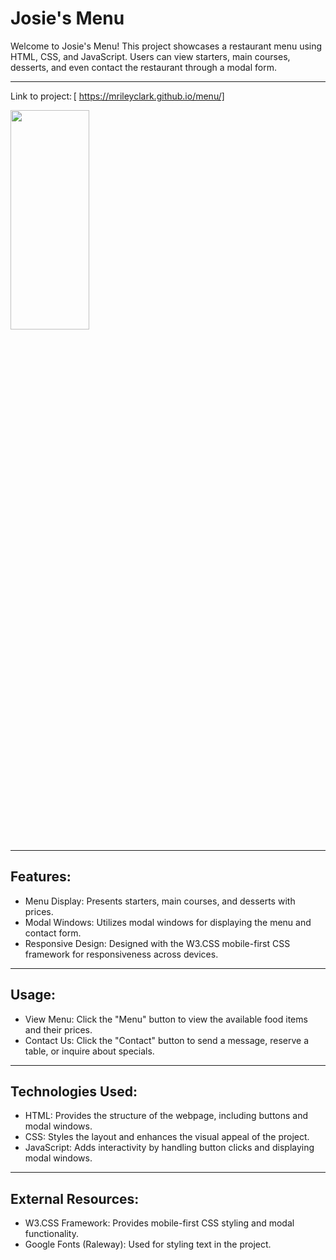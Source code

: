 # Josie's Menu 

Welcome to Josie's Menu! This project showcases a restaurant menu using HTML, CSS, and JavaScript. Users can view starters, main courses, desserts, and even contact the restaurant through a modal form.

***

Link to project: [ https://mrileyclark.github.io/menu/]

<img src="https://github.com/mrileyclark/menu/blob/main/menu.png" width="50%" height="30%">

***

## Features:

- Menu Display: Presents starters, main courses, and desserts with prices.
- Modal Windows: Utilizes modal windows for displaying the menu and contact form.
- Responsive Design: Designed with the W3.CSS mobile-first CSS framework for responsiveness across devices.

***

## Usage:

- View Menu: Click the "Menu" button to view the available food items and their prices.
- Contact Us: Click the "Contact" button to send a message, reserve a table, or inquire about specials.

***

## Technologies Used:

- HTML: Provides the structure of the webpage, including buttons and modal windows.
- CSS: Styles the layout and enhances the visual appeal of the project.
- JavaScript: Adds interactivity by handling button clicks and displaying modal windows.

***

## External Resources:

- W3.CSS Framework: Provides mobile-first CSS styling and modal functionality.
- Google Fonts (Raleway): Used for styling text in the project.

